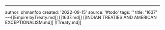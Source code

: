 ---
author: ohmanfoo
created: '2022-09-15'
source: '#todo'
tags: ''
title: '1637'
---[[Empire byTreaty.md]]
[[1637.md]]
[[INDIAN TREATIES AND AMERICAN EXCEPTIONALISM.md]]
[[Treaty.md]]
